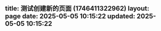 title: 测试创建新的页面 (1746411322962)
layout: page
date: 2025-05-05 10:15:22
updated: 2025-05-05 10:15:22
---


